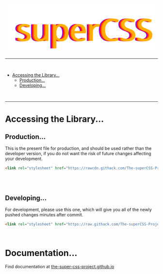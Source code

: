 ![superCSS Logo](./svg/logo.svg)

-------

<br>

- [Accessing the Library...](#accessing-the-library)
  - [Production...](#production)
  - [Developing...](#developing)

<br>
<hr>

# Accessing the Library...

## Production...
This is the present file for production, and should be used rather than the developer version, if you do not want the risk of future changes affecting your development.
<br>
```html
<link rel="stylesheet" href="https://rawcdn.githack.com/The-superCSS-Project/superCSS/c37c5aedf6c67ad1dacc62a85ed5039742aec646/CSS/super.css">
```

<br>
<br>

## Developing...
For development, please use this one, which will give you all of the newly pushed changes minutes after commit.
```html
<link rel="stylesheet" href="https://raw.githack.com/The-superCSS-Project/superCSS/master/CSS/super.css">
```

<br>

# Documentation...

Find documentation at [the-super-css-project.github.io](https://the-super-css-project.github.io/pages/docs)